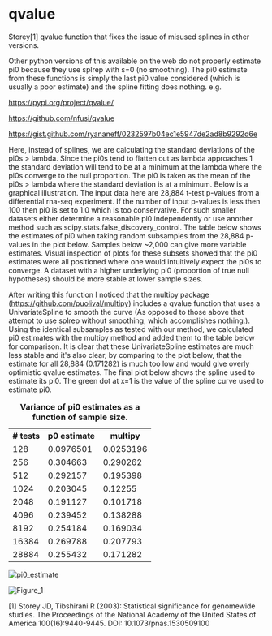 # qvalue
Storey[1] qvalue function that fixes the issue of misused splines in other versions.

Other python versions of this available on the web do not properly estimate pi0 because they use splrep with s=0 (no smoothing). The pi0 estimate from these functions is simply the last pi0 value considered (which is usually a poor estimate) and the spline fitting does nothing. e.g.

https://pypi.org/project/qvalue/

https://github.com/nfusi/qvalue

https://gist.github.com/ryananeff/0232597b04ec1e5947de2ad8b9292d6e
  
Here, instead of splines, we are calculating the standard deviations of the pi0s > lambda. Since the pi0s tend to flatten out as lambda approaches 1 the standard deviation will tend to be at a minimum at the lambda where the pi0s converge to the null proportion. The pi0 is taken as the mean of the pi0s > lambda where the standard deviation is at a minimum. Below is a graphical illustration. The input data here are 28,884 t-test p-values from a differential rna-seq experiment. If the number of input p-values is less then 100 then pi0 is set to 1.0 which is too conservative. For such smaller datasets either determine a reasonable pi0 independently or use another method such as scipy.stats.false_discovery_control. The table below shows the estimates of pi0 when taking random subsamples from the 28,884 p-values in the plot below. Samples below ~2,000 can give more variable estimates. Visual inspection of plots for these subsets showed that the pi0 estimates were all positioned where one would intuitively expect the pi0s to converge. A dataset with a higher underlying pi0 (proportion of true null hypotheses) should be more stable at lower sample sizes.

After writing this function I noticed that the multipy package (https://github.com/puolival/multipy) includes a qvalue function that uses a UnivariateSpline to smooth the curve (As opposed to those above that attempt to use splrep without smoothing, which accomplishes nothing.). Using the identical subsamples as tested with our method, we calculated pi0 estimates with the multipy method and added them to the table below for comparison. It is clear that these UnivariateSpline estimates are much less stable and it's also clear, by comparing to the plot below, that the estimate for all 28,884 (0.171282) is much too low and would give overly optimistic qvalue estimates. The final plot below shows the spline used to estimate its pi0. The green dot at x=1 is the value of the spline curve used to estimate pi0.

<table>
  <caption><b>Variance of pi0 estimates as a function of sample size.</b></caption>
  <tr><th># tests</th><th>p0 estimate</th><th>multipy</th></tr>
  <tr><td>128</td><td>0.0976501</td><td>0.0253196</td></tr>
  <tr><td>256</td><td>0.304663</td><td>0.290262</td></tr>
  <tr><td>512</td><td>0.292157</td><td>0.195398</td></tr>
  <tr><td>1024</td><td>0.203045</td><td>0.12255</td></tr>
  <tr><td>2048</td><td>0.191127</td><td>0.101718</td></tr>
  <tr><td>4096</td><td>0.239452</td><td>0.138288</td></tr>
  <tr><td>8192</td><td>0.254184</td><td>0.169034</td></tr>
  <tr><td>16384</td><td>0.269788</td><td>0.207793</td></tr>
  <tr><td>28884</td><td>0.255432</td><td>0.171282</td></tr>
</table>

![pi0_estimate](https://github.com/user-attachments/assets/4c54cc9f-8fae-4827-b02c-becf3590e8ca)

![Figure_1](https://github.com/user-attachments/assets/95037986-e5f3-467b-9663-95281fc6a670)

[1] Storey JD, Tibshirani R (2003): Statistical significance for genomewide
    studies. The Proceedings of the National Academy of the United States of
    America 100(16):9440-9445. DOI: 10.1073/pnas.1530509100
